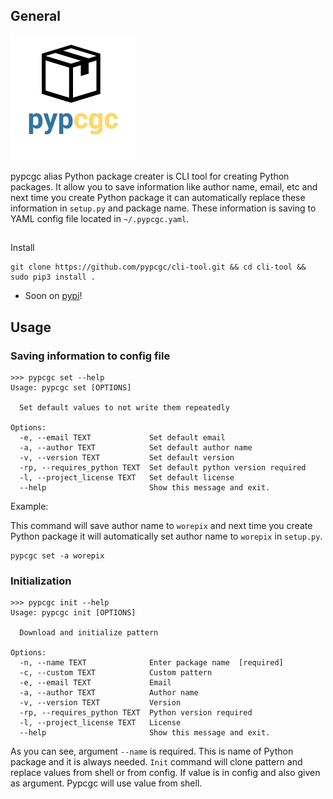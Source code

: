 ## General
<img src="static/img/logo.png" alt="drawing" width="200"/>

pypcgc alias Python package creater is CLI tool for creating Python packages. It allow you to save information like author name, email, etc and next time you create Python package it can automatically replace these information in `setup.py` and package name. These information is saving to YAML config file located in `~/.pypcgc.yaml`.

##
Install
```
git clone https://github.com/pypcgc/cli-tool.git && cd cli-tool && sudo pip3 install .
```
* Soon on [pypi](pypi.org)!

## Usage

### Saving information to config file
```
>>> pypcgc set --help
Usage: pypcgc set [OPTIONS]

  Set default values to not write them repeatedly

Options:
  -e, --email TEXT             Set default email
  -a, --author TEXT            Set default author name
  -v, --version TEXT           Set default version
  -rp, --requires_python TEXT  Set default python version required
  -l, --project_license TEXT   Set default license
  --help                       Show this message and exit.
```

Example:

This command will save author name to `worepix` and next time you create Python package it will automatically set author name to `worepix` in `setup.py`.
```
pypcgc set -a worepix
```

### Initialization
```
>>> pypcgc init --help
Usage: pypcgc init [OPTIONS]

  Download and initialize pattern

Options:
  -n, --name TEXT              Enter package name  [required]
  -c, --custom TEXT            Custom pattern
  -e, --email TEXT             Email
  -a, --author TEXT            Author name
  -v, --version TEXT           Version
  -rp, --requires_python TEXT  Python version required
  -l, --project_license TEXT   License
  --help                       Show this message and exit.
```
As you can see, argument `--name` is required. This is name of Python package and it is always needed. `Init` command will clone pattern and replace values from shell or from config. If value is in config and also given as argument. Pypcgc will use value from shell.